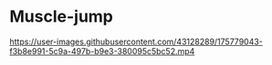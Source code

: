 # Muscle-jump

https://user-images.githubusercontent.com/43128289/175779043-f3b8e991-5c9a-497b-b9e3-380095c5bc52.mp4

